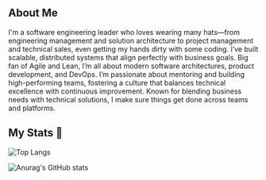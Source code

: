 ## About Me

I'm a software engineering leader who loves wearing many hats—from engineering management and solution architecture to project management and technical sales, even getting my hands dirty with some coding. I’ve built scalable, distributed systems that align perfectly with business goals. Big fan of Agile and Lean, I’m all about modern software architectures, product development, and DevOps. I’m passionate about mentoring and building high-performing teams, fostering a culture that balances technical excellence with continuous improvement. Known for blending business needs with technical solutions, I make sure things get done across teams and platforms.

## My Stats 👋

![Top Langs](https://github-readme-stats.vercel.app/api/top-langs/?username=felipecembranelli&langs_count=8&theme=radical)

![Anurag's GitHub stats](https://github-readme-stats.vercel.app/api?username=felipecembranelli&show_icons=true&theme=radical)


<!--
**felipecembranelli/felipecembranelli** is a ✨ _special_ ✨ repository because its `README.md` (this file) appears on your GitHub profile.

Here are some ideas to get you started:

- 🔭 I’m currently working on ...
- 🌱 I’m currently learning ...
- 👯 I’m looking to collaborate on ...
- 🤔 I’m looking for help with ...
- 💬 Ask me about ...
- 📫 How to reach me: ...
- 😄 Pronouns: ...
- ⚡ Fun fact: ...
-->
